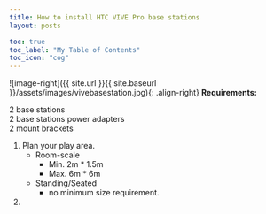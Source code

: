 ```yaml
---
title: How to install HTC VIVE Pro base stations
layout: posts

toc: true
toc_label: "My Table of Contents"
toc_icon: "cog"
---
```

![image-right]({{ site.url }}{{ site.baseurl }}/assets/images/vivebasestation.jpg){: .align-right}
**Requirements:**

2 base stations<br />
2 base stations power adapters<br />
2 mount brackets<br />

1.  Plan your play area.
    * Room-scale
      * Min. 2m * 1.5m
      * Max. 6m * 6m
    * Standing/Seated
      *  no minimum size requirement.
2.  
